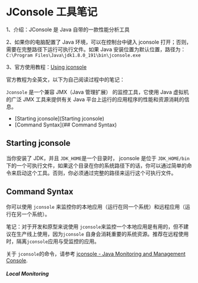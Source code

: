 # JConsole 工具笔记

1、介绍：JConsole 是 Java 自带的一款性能分析工具

2、如果你的电脑配置了 Java 环境，可以在控制台中键入 jconsole 打开；否则，需要在完整路径下运行可执行文件。如果 Java 安装位置为默认位置，路径为：`C:\Program Files\Java\jdk1.8.0_191\bin\jconsole.exe`

3、官方使用教程：[Using jconsole](https://docs.oracle.com/javase/1.5.0/docs/guide/management/jconsole.html)



官方教程为全英文，以下为自己阅读过程中的笔记：

`Jconsole` 是一个兼容 JMX（Java 管理扩展） 的监控工具，它使用 Java 虚拟机的广泛 JMX 工具来提供有关 Java 平台上运行的应用程序的性能和资源消耗的信息。

- [Starting jconsole](Starting jconsole)
- [Command Syntax](## Command Syntax)



## Starting jconsole

当你安装了 JDK，并且 `JDK_HOME`是一个目录时， jconsole 是位于 `JDK_HOME/bin`下的一个可执行文件，如果这个目录在你的系统路径下的话，你可以通过简单的命令来启动这个工具。否则，你必须通过完整的路径来运行这个可执行文件。

## Command Syntax

你可以使用 `jconsole` 来监控你的本地应用（运行在同一个系统）和远程应用（运行在另一个系统）。

笔记：对于开发和原型来说使用 `jconsole`来监控一个本地应用是有用的，但不建议在生产线上使用，因为`jconsole` 自身会消耗重要的系统资源。推荐在远程使用时，隔离`jconsole`应用与受监控的应用。

关于 `jconsole`的命令，请参考 [jconsole - Java Monitoring and Management Console](https://docs.oracle.com/javase/1.5.0/docs/tooldocs/share/jconsole.html).

#### *Local Monitoring*